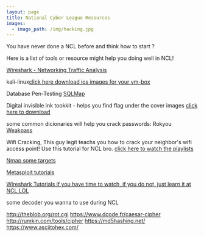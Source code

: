 ```yaml
---
layout: page
title: National Cyber League Resources
images:
  - image_path: /img/hacking.jpg
---
```

You have never done a NCL before and think how to start ?

Here is a list of tools or resource might help you doing well in NCL!

[Wireshark - Networking Traffic Analysis](https://www.wireshark.org/) 

kali-linux[click here download ios images for your vm-box](https://www.offensive-security.com/kali-linux-vm-vmware-virtualbox-hyperv-image-download/)

Database Pen-Testing [SQLMap](https://tools.kali.org/vulnerability-analysis/sqlmap)

Digital invisible ink tookkit - helps you find flag under the cover images [click here to download](https://untcybersecurity.com/resources/diit-1.5.jar)

some common dicionaries will help you crack passwords:
Rokyou
[Weakpass](https://weakpass.com/)

Wifi Cracking, This guy legit teachs you how to crack your neighbor's wifi access point! Use this tutorial for NCL bro. [click here to watch the playlists](https://www.youtube.com/watch?v=wd9KdsxTVa8&list=PL6gx4Cwl9DGC04FAovs0lswXTPXeomORn) 

[Nmap some targets](https://www.youtube.com/watch?v=3Ab1gw8vQjg&list=PL6gx4Cwl9DGBsINfLVidNVaZ-7_v1NJIo)

[Metasploit tutorials](https://www.youtube.com/watch?v=BVZBcNDDC-4&list=PL6gx4Cwl9DGBmwvjJoWhM4Lg5MceSbsja)

[Wireshark Tutorials if you have time to watch, if you do not, just learn it at NCL LOL](https://www.youtube.com/watch?v=flDzURAm8wQ&list=PL6gx4Cwl9DGBI2ZFuyZOl5Q7sptR7PwYN)

some decoder you wanna to use during NCL

<http://theblob.org/rot.cgi>
<https://www.dcode.fr/caesar-cipher>
<http://rumkin.com/tools/cipher>
<https://md5hashing.net/>
<https://www.asciitohex.com/>